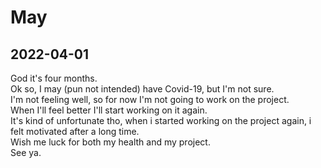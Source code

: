 # May

## 2022-04-01

God it's four months.  
Ok so, I may (pun not intended) have Covid-19, but I'm not sure.  
I'm not feeling well, so for now I'm not going to work on the project.  
When I'll feel better I'll start working on it again.  
It's kind of unfortunate tho, when i started working on the project again, i felt motivated after a long time.  
Wish me luck for both my health and my project.  
See ya.
